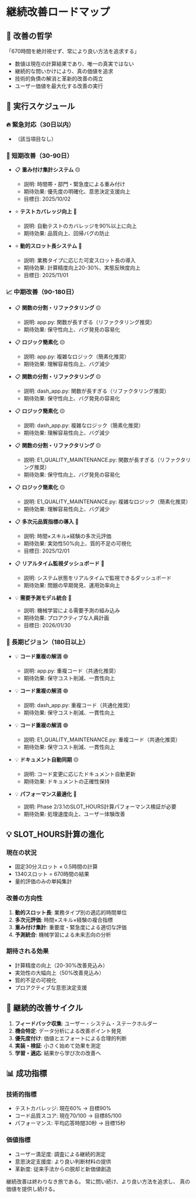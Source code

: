 # 継続改善ロードマップ

## 🎯 改善の哲学
「670時間を絶対視せず、常により良い方法を追求する」

- 数値は現在の計算結果であり、唯一の真実ではない
- 継続的な問いかけにより、真の価値を追求
- 技術的負債の解消と革新的改善の両立
- ユーザー価値を最大化する改善の実行

## 📅 実行スケジュール

### 🔥 緊急対応（30日以内）
- （該当項目なし）


### 🚀 短期改善（30-90日）
- 📋 **重み付け集計システム** 🟡
  - 説明: 時間帯・部門・緊急度による重み付け
  - 期待効果: 優先度の明確化、意思決定支援向上
  - 目標日: 2025/10/02

- ⭐ **テストカバレッジ向上** 🔴
  - 説明: 自動テストのカバレッジを90%以上に向上
  - 期待効果: 品質向上、回帰バグの防止

- ⭐ **動的スロット長システム** 🔴
  - 説明: 業務タイプに応じた可変スロット長の導入
  - 期待効果: 計算精度向上20-30%、実態反映度向上
  - 目標日: 2025/11/01



### 📈 中期改善（90-180日）
- 📋 **関数の分割・リファクタリング** 🟡
  - 説明: app.py: 関数が長すぎる（リファクタリング推奨）
  - 期待効果: 保守性向上、バグ発見の容易化

- 📋 **ロジック簡素化** 🟡
  - 説明: app.py: 複雑なロジック（簡素化推奨）
  - 期待効果: 理解容易性向上、バグ減少

- 📋 **関数の分割・リファクタリング** 🟡
  - 説明: dash_app.py: 関数が長すぎる（リファクタリング推奨）
  - 期待効果: 保守性向上、バグ発見の容易化

- 📋 **ロジック簡素化** 🟡
  - 説明: dash_app.py: 複雑なロジック（簡素化推奨）
  - 期待効果: 理解容易性向上、バグ減少

- 📋 **関数の分割・リファクタリング** 🟡
  - 説明: E1_QUALITY_MAINTENANCE.py: 関数が長すぎる（リファクタリング推奨）
  - 期待効果: 保守性向上、バグ発見の容易化

- 📋 **ロジック簡素化** 🟡
  - 説明: E1_QUALITY_MAINTENANCE.py: 複雑なロジック（簡素化推奨）
  - 期待効果: 理解容易性向上、バグ減少

- 📋 **多次元品質指標の導入** 🔴
  - 説明: 時間×スキル×経験の多次元評価
  - 期待効果: 実効性50%向上、質的不足の可視化
  - 目標日: 2025/12/01

- 📋 **リアルタイム監視ダッシュボード** 🔴
  - 説明: システム状態をリアルタイムで監視できるダッシュボード
  - 期待効果: 問題の早期発見、運用効率向上

- 💡 **需要予測モデル統合** 🔴
  - 説明: 機械学習による需要予測の組み込み
  - 期待効果: プロアクティブな人員計画
  - 目標日: 2026/01/30



### 🌟 長期ビジョン（180日以上）
- 💡 **コード重複の解消** 🟢
  - 説明: app.py: 重複コード（共通化推奨）
  - 期待効果: 保守コスト削減、一貫性向上

- 💡 **コード重複の解消** 🟢
  - 説明: dash_app.py: 重複コード（共通化推奨）
  - 期待効果: 保守コスト削減、一貫性向上

- 💡 **コード重複の解消** 🟢
  - 説明: E1_QUALITY_MAINTENANCE.py: 重複コード（共通化推奨）
  - 期待効果: 保守コスト削減、一貫性向上

- 💡 **ドキュメント自動同期** 🟡
  - 説明: コード変更に応じたドキュメント自動更新
  - 期待効果: ドキュメントの正確性保持

- 💡 **パフォーマンス最適化** 🔴
  - 説明: Phase 2/3.1のSLOT_HOURS計算パフォーマンス検証が必要
  - 期待効果: 処理速度向上、ユーザー体験改善



## 💡 SLOT_HOURS計算の進化

### 現在の状況
- 固定30分スロット × 0.5時間の計算
- 1340スロット = 670時間の結果
- 量的評価のみの単純集計

### 改善の方向性
1. **動的スロット長**: 業務タイプ別の適応的時間単位
2. **多次元評価**: 時間×スキル×経験の複合指標
3. **重み付け集計**: 重要度・緊急度による適切な評価
4. **予測統合**: 機械学習による未来志向の分析

### 期待される効果
- 計算精度の向上（20-30%改善見込み）
- 実効性の大幅向上（50%改善見込み）
- 質的不足の可視化
- プロアクティブな意思決定支援

## 🔄 継続的改善サイクル

1. **フィードバック収集**: ユーザー・システム・ステークホルダー
2. **機会特定**: データ分析による改善ポイント発見
3. **優先度付け**: 価値とエフォートによる合理的判断
4. **実装・検証**: 小さく始めて効果を測定
5. **学習・適応**: 結果から学び次の改善へ

## 📊 成功指標

### 技術的指標
- テストカバレッジ: 現在60% → 目標90%
- コード品質スコア: 現在70/100 → 目標85/100
- パフォーマンス: 平均応答時間30秒 → 目標15秒

### 価値指標
- ユーザー満足度: 調査による継続的測定
- 意思決定支援度: より良い判断材料の提供
- 革新度: 従来手法からの脱却と新価値創造

継続改善は終わりなき旅である。
常に問い続け、より良い方法を追求し、
真の価値を提供し続ける。
